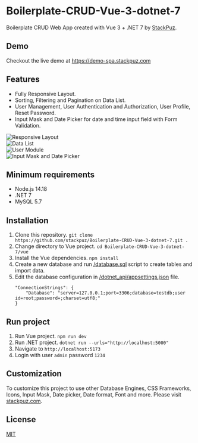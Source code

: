 # Boilerplate-CRUD-Vue-3-dotnet-7
Boilerplate CRUD Web App created with Vue 3 + .NET 7 by [StackPuz](https://stackpuz.com).

## Demo
Checkout the live demo at https://demo-spa.stackpuz.com

## Features
- Fully Responsive Layout.
- Sorting, Filtering and Pagination on Data List.
- User Management, User Authentication and Authorization, User Profile, Reset Password.
- Input Mask and Date Picker for date and time input field with Form Validation.

![Responsive Layout](https://stackpuz.com/img/feature/responsive.gif)  
![Data List](https://stackpuz.com/img/feature/list.gif)  
![User Module](https://stackpuz.com/img/feature/user.png)  
![Input Mask and Date Picker](https://stackpuz.com/img/feature/date.gif)

## Minimum requirements
- Node.js 14.18
- .NET 7
- MySQL 5.7

## Installation
1. Clone this repository. `git clone https://github.com/stackpuz/Boilerplate-CRUD-Vue-3-dotnet-7.git .`
2. Change directory to Vue project. `cd Boilerplate-CRUD-Vue-3-dotnet-7/vue`
3. Install the Vue dependencies. `npm install`
4. Create a new database and run [/database.sql](/database.sql) script to create tables and import data.
5. Edit the database configuration in [/dotnet_api/appsettings.json](/dotnet_api/appsettings.json) file.
    ```
    "ConnectionStrings": {
        "Database": "server=127.0.0.1;port=3306;database=testdb;user id=root;password=;charset=utf8;"
    }
    ```

## Run project

1. Run Vue project. `npm run dev`
2. Run .NET project. `dotnet run --urls="http://localhost:5000"`
3. Navigate to `http://localhost:5173`
4. Login with user `admin` password `1234`

## Customization
To customize this project to use other Database Engines, CSS Frameworks, Icons, Input Mask, Date picker, Date format, Font and more. Please visit [stackpuz.com](https://stackpuz.com).

## License

[MIT](https://opensource.org/licenses/MIT)